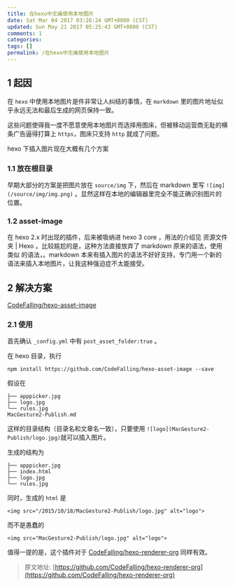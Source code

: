 ```yaml
---
title: 在hexo中无痛使用本地图片
date: Sat Mar 04 2017 03:26:24 GMT+0800 (CST)
updated: Sun May 21 2017 05:25:43 GMT+0800 (CST)
comments: 1
categories:
tags: []
permalink: /在hexo中无痛使用本地图片
---
```


## 1 起因

在 `hexo` 中使用本地图片是件非常让人纠结的事情，在 `markdown` 里的图片地址似乎永远无法和最后生成的网页保持一致。

这些问题使得我一度不愿意使用本地图片而选择用图床，但被移动运营商无耻的横条广告逼得打算上 `https`，图床只支持 `http` 就成了问题。

hexo 下插入图片现在大概有几个方案

<!--more-->

### 1.1 放在根目录

早期大部分的方案是把图片放在 `source/img` 下，然后在 markdown 里写 `![img](/source/img/img.png)` 。显然这样在本地的编辑器里完全不能正确识别图片的位置。

### 1.2 asset-image

在 hexo 2.x 时出现的插件，后来被吸纳进 hexo 3 core ，用法的介绍见 资源文件夹 | Hexo 。比较尴尬的是，这种方法直接放弃了 markdown 原来的语法，使用类似 的语法，。markdown 本来有插入图片的语法不好好支持，专门用一个新的语法来插入本地图片，让我这种强迫症不太能接受。

## 2 解决方案

[CodeFalling/hexo-asset-image](https://github.com/CodeFalling/hexo-asset-image)

### 2.1 使用

首先确认 `_config.yml` 中有 `post_asset_folder:true` 。

在 hexo 目录，执行

```
npm install https://github.com/CodeFalling/hexo-asset-image --save
```

假设在

```MacGesture2-Publish
├── apppicker.jpg
├── logo.jpg
└── rules.jpg
MacGesture2-Publish.md
```

这样的目录结构（目录名和文章名一致），只要使用 `![logo](MacGesture2-Publish/logo.jpg)`就可以插入图片。

生成的结构为

```public/2015/10/18/MacGesture2-Publish
├── apppicker.jpg
├── index.html
├── logo.jpg
└── rules.jpg
```

同时，生成的 `html` 是

```
<img src="/2015/10/18/MacGesture2-Publish/logo.jpg" alt="logo">
```

而不是愚蠢的

```
<img src="MacGesture2-Publish/logo.jpg" alt="logo">
```

值得一提的是，这个插件对于 [CodeFalling/hexo-renderer-org](https://github.com/CodeFalling/hexo-renderer-org) 同样有效。

> 原文地址: [https://github.com/CodeFalling/hexo-renderer-org](https://github.com/CodeFalling/hexo-renderer-org)

